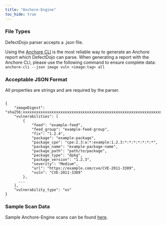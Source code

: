 ```yaml
---
title: "Anchore-Engine"
toc_hide: true
---
```


### File Types
DefectDojo parser accepts a .json file.

Using the [Anchore CLI](https://docs.anchore.com/current/docs/using/cli_usage/images/inspecting_image_content/) is the most reliable way to generate an Anchore report which DefectDojo can parse. When generating a report with the Anchore CLI, please use the following command to ensure complete data: `anchore-cli --json image vuln <image:tag> all`

### Acceptable JSON Format
All properties are strings and are required by the parser.

~~~

{
    "imageDigest": "sha256:xxxxxxxxxxxxxxxxxxxxxxxxxxxxxxxxxxxxxxxxxxxxxxxxxxxxxxxxxxxxxxxx",
    "vulnerabilities": [
        {
            "feed": "example-feed",
            "feed_group": "example-feed-group",
            "fix": "1.2.4",
            "package": "example-package",
            "package_cpe": "cpe:2.3:a:*:example:1.2.3:*:*:*:*:*:*:*",
            "package_name": "example-package-name",
            "package_path": "path/to/package",
            "package_type": "dpkg",
            "package_version": "1.2.3",
            "severity": "Medium",
            "url": "https://example.com/cve/CVE-2011-3389",
            "vuln": "CVE-2011-3389"
        },
      ...
    ],
    "vulnerability_type": "os"
}
~~~

### Sample Scan Data
Sample Anchore-Engine scans can be found [here](https://github.com/DefectDojo/django-DefectDojo/tree/master/unittests/scans/anchore_engine).